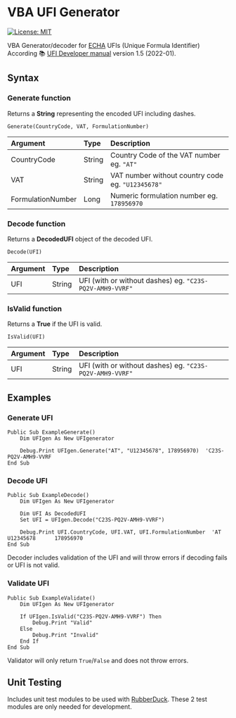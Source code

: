 # VBA UFI Generator
[![License: MIT](https://img.shields.io/badge/License-GPLv3-blue.svg)](https://opensource.org/licenses/gpl-3.0)

VBA Generator/decoder for [ECHA](https://ufi.echa.europa.eu/#/create) UFIs (Unique Formula Identifier)  
According :books: [UFI Developer manual](https://poisoncentres.echa.europa.eu/documents/1789887/1803644/ufi_developers_manual_en.pdf) version 1.5 (2022-01).

## Syntax
### Generate function
Returns a **String** representing the encoded UFI including dashes.

    Generate(CountryCode, VAT, FormulationNumber)
    
| Argument          | Type   | Description                                       |
| :---------------- | :----- | :------------------------------------------------ |
| CountryCode       | String | Country Code of the VAT number eg. `"AT"`         |
| VAT               | String | VAT number without country code eg. `"U12345678"` |
| FormulationNumber | Long   | Numeric formulation number eg. `178956970`        |

### Decode function
Returns a **DecodedUFI** object of the decoded UFI.

    Decode(UFI)
    
| Argument | Type   | Description                                                |
| :------- | :----- | :--------------------------------------------------------- |
| UFI      | String | UFI (with or without dashes) eg. `"C23S-PQ2V-AMH9-VVRF"`   |

    
### IsValid function
Returns a **True** if the UFI is valid.

    IsValid(UFI)
    
| Argument | Type   | Description                                                |
| :------- | :----- | :--------------------------------------------------------- |
| UFI      | String | UFI (with or without dashes) eg. `"C23S-PQ2V-AMH9-VVRF"`   |


## Examples

### Generate UFI

```vba
Public Sub ExampleGenerate()
    Dim UFIgen As New UFIgenerator
    
    Debug.Print UFIgen.Generate("AT", "U12345678", 178956970)  'C23S-PQ2V-AMH9-VVRF
End Sub
```

### Decode UFI

```vba
Public Sub ExampleDecode()
    Dim UFIgen As New UFIgenerator
    
    Dim UFI As DecodedUFI
    Set UFI = UFIgen.Decode("C23S-PQ2V-AMH9-VVRF")

    Debug.Print UFI.CountryCode, UFI.VAT, UFI.FormulationNumber  'AT U12345678      178956970
End Sub
```
Decoder includes validation of the UFI and will throw errors if decoding fails or UFI is not valid.

### Validate UFI

```vba
Public Sub ExampleValidate()
    Dim UFIgen As New UFIgenerator
    
    If UFIgen.IsValid("C23S-PQ2V-AMH9-VVRF") Then
        Debug.Print "Valid"
    Else
        Debug.Print "Invalid"
    End If
End Sub
```
Validator will only return `True`/`False` and does not throw errors.

## Unit Testing
Includes unit test modules to be used with [RubberDuck](https://rubberduckvba.com/). These 2 test modules are only needed for development.
